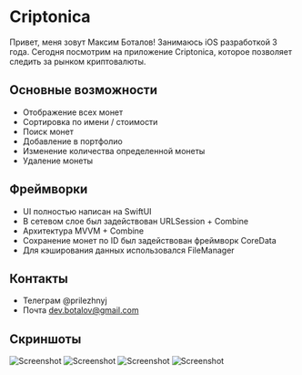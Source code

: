 # Criptoniсa
Привет, меня зовут Максим Боталов! Занимаюсь iOS разработкой 3 года.
Сегодня посмотрим на приложение Criptoniсa, которое позволяет следить за рынком криптовалюты.

## Основные возможности
- Отображение всех монет
- Сортировка по имени / стоимости
- Поиск монет
- Добавление в портфолио
- Изменение количества определенной монеты
- Удаление монеты

## Фреймворки
- UI полностью написан на SwiftUI
- В сетевом слое был задействован URLSession + Combine
- Архитектура MVVM + Combine
- Сохранение монет по ID был задействован фреймворк CoreData
- Для кэширования данных использовался FileManager

## Контакты
- Телеграм @prilezhnyj
- Почта dev.botalov@gmail.com

## Скриншоты
![Screenshot](https://github.com/prilezhnyj/Cryptonica/blob/main/Cryptonica/1.png) ![Screenshot](https://github.com/prilezhnyj/Cryptonica/blob/main/Cryptonica/2.png)
![Screenshot](https://github.com/prilezhnyj/Cryptonica/blob/main/Cryptonica/3.png)
![Screenshot](https://github.com/prilezhnyj/Cryptonica/blob/main/Cryptonica/4.png)
